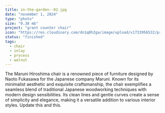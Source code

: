 ```yaml
---
title: in-the-garden--02.jpg
date: "november 1, 2024"
type: "photo"
size: "0.38 mb"
project: "grant counter chair"
icon: "https://res.cloudinary.com/dn1q8h2ga/image/upload/v1733956532/proportional.design-3.0/grant-counter-chair/IMG_1295_gytbck.webp"
status: "finished"
tags:
  - chair
  - inlay
  - process
  - walnut
---
```


The Maruni Hiroshima chair is a renowned piece of furniture designed by Naoto Fukasawa for the Japanese company Maruni. Known for its minimalist aesthetic and exquisite craftsmanship, the chair exemplifies a seamless blend of traditional Japanese woodworking techniques with modern design sensibilities.
Its clean lines and gentle curves create a sense of simplicity and elegance, making it a versatile addition to various interior styles. Update this and this.
